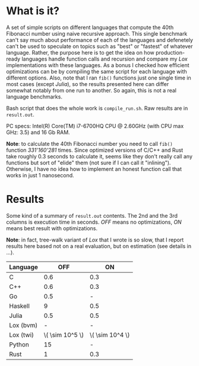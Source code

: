 # What is it?

A set of simple scripts on different languages that compute the 40th Fibonacci number using
naive recursive approach. This single benchmark can't say much about performance of each of the
languages and defenetely can't be used to speculate on topics such as "best" or "fastest" of whatever language.
Rather, the purpose here is to get the idea on how production-ready languages handle function calls and recursion
and compare my *Lox* implementations with these languages. As a bonus I checked how efficient optimizations
can be by compiling the same script for each language with different options. Also, note that I ran
`fib()` functions just one single time in most cases (except *Julia*), so the results presented here can differ
somewhat notably from one run to another. So again, this is not a real language benchmarks.

Bash script that does the whole work is `compile_run.sh`. Raw results are in `result.out`.

PC specs: Intel(R) Core(TM) i7-6700HQ CPU @ 2.60GHz (with CPU max GHz: 3.5) and 16 Gb RAM.

**Note**: to calculate the 40th Fibonacci number you need to call `fib()` function *331'160'281* times.
Since optimized versions of C/C++ and Rust take roughly 0.3 seconds to calculate it, seems like they
don't really call any functions but sort of "elide" them (not sure if I can call it "inlining").
Otherwise, I have no idea how to implement an honest function call that works in just 1 nanosecond.

# Results

Some kind of a summary of `result.out` contents. The 2nd and the 3rd columns is execution time in seconds.
*OFF* means no optimizations, *ON* means best result with optimizations.

**Note**: in fact, tree-walk variant of *Lox* that I wrote is so slow, that I report results here based not on a
real evaluation, but on estimation (see details in ...).

| Language | OFF | ON |
|---|---|---|
| C | 0.6 | 0.3 |
| C++ | 0.6 | 0.3 |
| Go | 0.5 | - |
| Haskell | 9 | 0.5 |
| Julia | 0.5 | 0.5 |
| Lox (bvm) | - | - |
| Lox (twi) | \\( \sim 10^5 \\) | \\( \sim 10^4 \\) |
| Python | 15 | - |
| Rust | 1 | 0.3 |
